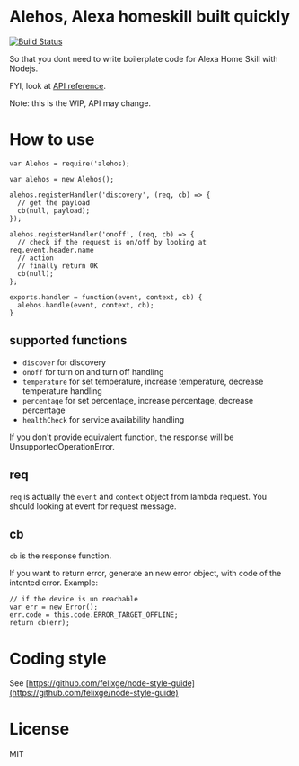 # Alehos, Alexa homeskill built quickly

[![Build Status](https://travis-ci.org/nqd/alehos.svg?branch=master)](https://travis-ci.org/nqd/alehos)

So that you dont need to write boilerplate code for Alexa Home Skill with Nodejs.

FYI, look at [API reference](https://developer.amazon.com/public/solutions/alexa/alexa-skills-kit/docs/smart-home-skill-api-reference).

Note: this is the WIP, API may change.

# How to use

```
var Alehos = require('alehos);

var alehos = new Alehos();

alehos.registerHandler('discovery', (req, cb) => {
  // get the payload
  cb(null, payload);
});

alehos.registerHandler('onoff', (req, cb) => {
  // check if the request is on/off by looking at req.event.header.name
  // action
  // finally return OK
  cb(null);
};

exports.handler = function(event, context, cb) {
  alehos.handle(event, context, cb);
}
```

## supported functions
- `discover` for discovery
- `onoff` for turn on and turn off handling
- `temperature` for set temperature, increase temperature, decrease temperature handling
- `percentage` for set percentage, increase percentage, decrease percentage
- `healthCheck` for service availability handling

If you don't provide equivalent function, the response will be UnsupportedOperationError.

## req
`req` is actually the `event` and `context` object from lambda request. You should looking at event for request message.

## cb
`cb` is the response function.

If you want to return error, generate an new error object, with code of the intented error.
Example:
```
// if the device is un reachable
var err = new Error();
err.code = this.code.ERROR_TARGET_OFFLINE;
return cb(err);
```

# Coding style
See [https://github.com/felixge/node-style-guide](https://github.com/felixge/node-style-guide)

# License

MIT
